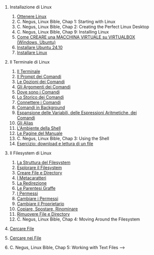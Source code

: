 1. Installazione di Linux

   1. [Ottenere Linux](./install_linux/ottenere_linux.md)
   1. C. Negus, Linux Bible, Chap 1: Starting with Linux
   1. C. Negus, Linux Bible, Chap 2: Creating the Perfect Linux Desktop
   1. C. Negus, Linux Bible, Chap 9: Installing Linux
   1. [Come CREARE una MACCHINA VIRTUALE su VIRTUALBOX (Windows, Ubuntu)](https://youtu.be/ZdeGbnRkT_c?feature=shared)
   1. [Installare Ubuntu 24.10](https://youtu.be/POYlMKTV1Js?feature=shared)
   1. [Installare Linux](./install_linux/installazione.md)

1. Il Terminale di Linux

   1. [Il Terminale](./terminale_linux/terminale.md)
   1. [Il Prompt dei Comandi](./terminale_linux/prompt.md)
   1. [Le Opzioni dei Comandi](./terminale_linux/opzioni.md)
   1. [Gli Argomenti dei Comandi](./terminale_linux/argomenti.md)
   1. [Dove sono i Comandi](./terminale_linux/dove.md)
   1. [Lo Storico dei Comandi](./terminale_linux/storico.md)
   1. [Connettere i Comandi](./terminale_linux/pipes.md)
   1. [Comandi in Background](./terminale_linux/background.md)
   1. [Espansione delle Variabili, delle Espressioni Aritmetiche, dei Comandi](./terminale_linux/espansione.md)
   1. [Gli Alias](./terminale_linux/alias.md)
   1. [L'Ambiente della Shell](./terminale_linux/ambiente.md)
   1. [Le Pagine del Manuale](./terminale_linux/manuale.md)
   1. C. Negus, Linux Bible, Chap 3: Using the Shell
   1. [Esercizio: download e lettura di un file](./terminale_linux/file.md)

1. Il Filesystem di Linux

   1. [La Struttura del Filesystem](./filesystem_linux/struttura.md)
   1. [Esplorare il Filesystem](./filesystem_linux/esplorare.md)
   1. [Creare File e Directory](./filesystem_linux/directory.md)
   1. [I Metacaratteri](./filesystem_linux/metacaratteri.md)
   1. [La Redirezione](./filesystem_linux/redirezione.md)
   1. [Le Parentesi Graffe](./filesystem_linux/graffe.md)
   1. [I Permessi](./filesystem_linux/permessi.md)
   1. [Cambiare i Permessi](./filesystem_linux/cambiare_permessi.md)
   1. [Cambiare il Proprietario](./filesystem_linux/cambiare_proprietario.md)
   1. [Copiare, Spostare, Rinominare](./filesystem_linux/cpmv.md)
   1. [Rimuovere File e Directory](./filesystem_linux/rimuovere.md)
   1. C. Negus, Linux Bible, Chap 4: Moving Around the Filesystem

1. [Cercare File](./poweruser_linux/cercare.md)
1. [Cercare nei File](./poweruser_linux/grep.md)
1. C. Negus, Linux Bible, Chap 5: Working with Text Files -->
<!--

<!-- 1. [Diventare Utente Esperto di Linux (altre letture)](./poweruser_linux/altre_letture.md) -->

<!-- 1. [Diventare Amministratore di Linux](./sysadmin_linux/letture.md) -->

<!-- 1. Git -->

   <!-- 1. [git e github.com](./git/git_github.md)
   1. [Clonare una Repository](./git/clonare.md)
   1. [Effettuare Modifiche](./git/modificare.md)
   1. [Un Semplice Modello di Collaborazione](./git/collaborare.md) -->

<!-- 1. Le pagine HTML -->

   <!-- 1.  [Struttura di una Pagina HTML](./html/dochtml.md)
   1.  [Gestione del Testo](./html/testo.md)
   1.  [Collegamenti Ipertestuali](./html/links.md)
   1.  [Le Liste](./html/lists.md)
   1.  [Le Tabelle](./html/tables.md)
   1.  [Tag Semantici](./html/semantic.md)
   1.  [I Form](./html/forms.md) -->

   <!-- 1. [Esercizio: documento di testo]() -->
   <!-- 1. [Esercizio: form]() -->

   <!--
   1. Approfondimenti HTML
    Inserire qui le letture consigliate, HTML Dog Intermediate e Advanced
   -->
